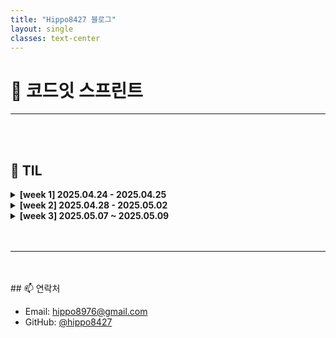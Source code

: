 ```yaml
---
title: "Hippo8427 블로그"
layout: single
classes: text-center
---
```


# 📌 코드잇 스프린트 

---

<br>
<br>

## 📅 TIL

<details>
<summary><strong>[week 1] 2025.04.24 - 2025.04.25</strong></summary>

- <a href="/2025/04/24/title.html">2025.04.24(목)</a><br>

</details>

<details>
<summary><strong>[week 2] 2025.04.28 - 2025.05.02</strong></summary>

- [2025.04.28(월)](/til/2025-04-28)  
- [2025.04.29(화)](/til/2025-04-29)
- [2025.04.30(수)](/til/2025-04-30)
- [2025.04.30(수) - 스프린트 미션 1](/til/2025-04-30-mission1)
- [2025.05.02(금)](/til/2025-05-02)

</details>

<details>
<summary><strong>[week 3] 2025.05.07 ~ 2025.05.09</strong></summary>

- [2025.05.07(수)](/til/2025-05-07)
- [2025.05.08(목)](/til/2025-05-08)
- [2025.05.09(금)](/til/2025-05-09)
- [평가 1](/til/2025-05-09-eval1)

</details>

                  
<br>
<br>
 <!--
## 📝 최근 포스트

<ul>
  {% for post in site.posts %}
    <li>
      <a href="{{ post.url }}">{{ post.title }}</a>
      <small>({{ post.date | date: "%Y-%m-%d" }})</small>
    </li>
  {% endfor %}
</ul>
-->
                   
---
<br>
<br>
## 📫 연락처


- Email: hippo8976@gmail.com
- GitHub: [@hippo8427](https://github.com/hippo8427)
